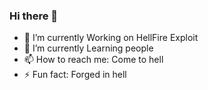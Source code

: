 ### Hi there 👋
- 🔭 I’m currently Working on HellFire Exploit
- 🌱 I’m currently Learning people
- 📫 How to reach me: Come to hell
- ⚡ Fun fact: Forged in hell
<!--
**HellFire0x/HellFire0x** is a ✨ _special_ ✨ repository because its `README.md` (this file) appears on your GitHub profile.
- 🔭 I’m currently Working on HellFire Exploit
- 🌱 I’m currently Learning people
- 📫 How to reach me: Come to hell
- ⚡ Fun fact: Forged in hell
-->
